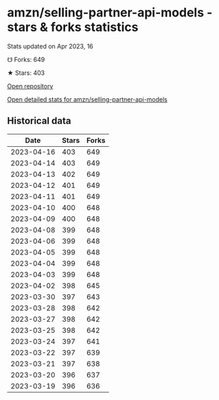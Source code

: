 # amzn/selling-partner-api-models - stars & forks statistics

Stats updated on Apr 2023, 16

☋ Forks: 649

★ Stars: 403

[Open repository](https://github.com/amzn/selling-partner-api-models)

[Open detailed stats for amzn/selling-partner-api-models](https://reviewgithub.com/rep/amzn/selling-partner-api-models)

## Historical data
| Date | Stars | Forks |
|------|-------|-------|
| 2023-04-16 | 403 | 649 | 
| 2023-04-14 | 403 | 649 | 
| 2023-04-13 | 402 | 649 | 
| 2023-04-12 | 401 | 649 | 
| 2023-04-11 | 401 | 649 | 
| 2023-04-10 | 400 | 648 | 
| 2023-04-09 | 400 | 648 | 
| 2023-04-08 | 399 | 648 | 
| 2023-04-06 | 399 | 648 | 
| 2023-04-05 | 399 | 648 | 
| 2023-04-04 | 399 | 648 | 
| 2023-04-03 | 399 | 648 | 
| 2023-04-02 | 398 | 645 | 
| 2023-03-30 | 397 | 643 | 
| 2023-03-28 | 398 | 642 | 
| 2023-03-27 | 398 | 642 | 
| 2023-03-25 | 398 | 642 | 
| 2023-03-24 | 397 | 641 | 
| 2023-03-22 | 397 | 639 | 
| 2023-03-21 | 397 | 638 | 
| 2023-03-20 | 396 | 637 | 
| 2023-03-19 | 396 | 636 | 

